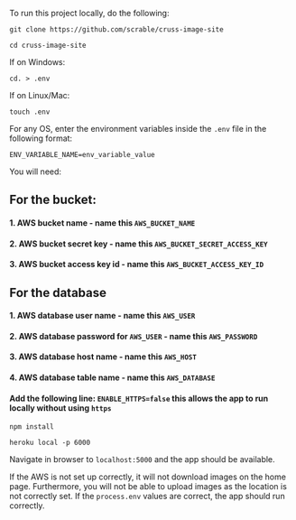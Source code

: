 To run this project locally, do the following:

`git clone https://github.com/scrable/cruss-image-site`

`cd cruss-image-site`

If on Windows:

`cd. > .env`

If on Linux/Mac:

`touch .env`

For any OS, enter the environment variables inside the `.env` file in the following format:

`ENV_VARIABLE_NAME=env_variable_value`

You will need:

## For the bucket:

#### 1. AWS bucket name - name this `AWS_BUCKET_NAME`

#### 2. AWS bucket secret key - name this `AWS_BUCKET_SECRET_ACCESS_KEY`

#### 3. AWS bucket access key id - name this `AWS_BUCKET_ACCESS_KEY_ID`
  
## For the database

#### 1. AWS database user name - name this `AWS_USER`

#### 2. AWS database password for `AWS_USER` - name this `AWS_PASSWORD`

#### 3. AWS database host name - name this `AWS_HOST`

#### 4. AWS database table name - name this `AWS_DATABASE`
  
#### Add the following line: `ENABLE_HTTPS=false` this allows the app to run locally without using `https`

`npm install`

`heroku local -p 6000`

Navigate in browser to `localhost:5000` and the app should be available.

If the AWS is not set up correctly, it will not download images on the home page. Furthermore, you will not be able to upload images as the location is not correctly set. If the `process.env` values are correct, the app should run correctly.
